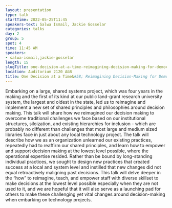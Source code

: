 ```yaml
---
layout: presentation
type: talk 
startTime: 2022-05-25T11:45
speakers-text: Salwa Ismail, Jackie Gosselar
categories: talks
day: 2
group: 5
spot: 4
time: 11:45 AM
speakers:
- salwa-ismail,jackie-gosselar
length: 15
slugTitle: one-decision-at-a-time-reimagining-decision-making-for-democratized-technology-projects
location: Auditorium 2120 A&B
title: One Decision at a Time&#58; Reimagining Decision-Making for Democratized Technology Projects
---
```

Embarking on a large, shared systems project, which was four years in the making and the first of its kind at our public land-grant research university system, the largest and oldest in the state, led us to reimagine and implement a new set of shared principles and philosophies around decision making. This talk will share how we reimagined our decision making to overcome traditional challenges we face based on our institutional structures, siloization, and existing hierarchies for inclusion - which are probably no different than challenges that most large and medium sized libraries face in just about any local technology project. The talk will describe how we as an organization unlearned our existing practices, repeatedly had to reaffirm our shared principles, and learn how to empower and support decision making at the lowest level possible, where the operational expertise resided. Rather than be bound by long-standing individual practices, we sought to design new practices that created success at a local and system level and instilled that new changes did not equal retroactively maligning past decisions. This talk will delve deeper in the “how” to reimagine, teach, and empower staff with diverse skillset to make decisions at the lowest level possible especially when they are not used to it, and we are hopeful that it will also serve as a launching pad for others to make these challenging yet vital changes around decision-making when embarking on technology projects. 